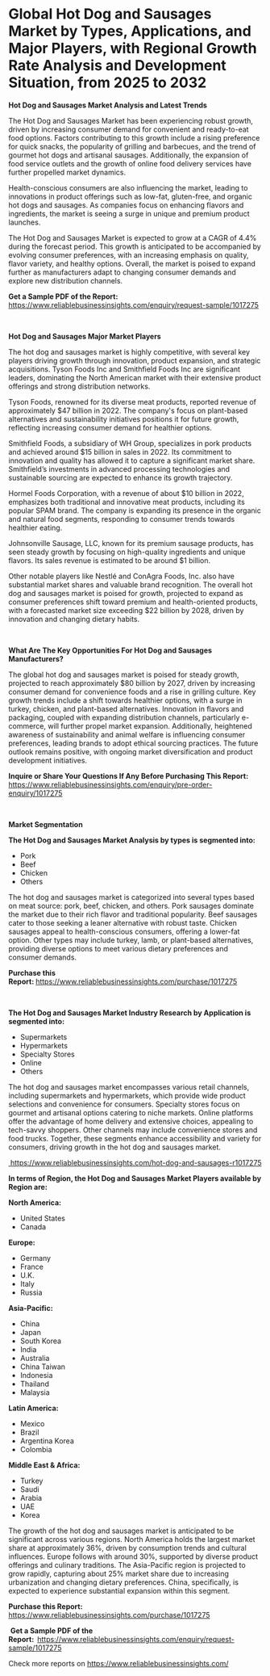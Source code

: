 <p><h1>Global Hot Dog and Sausages Market by Types, Applications, and Major Players, with Regional Growth Rate Analysis and Development Situation, from 2025 to 2032</h1></p><p><strong>Hot Dog and Sausages Market Analysis and Latest Trends</strong></p>
<p><p>The Hot Dog and Sausages Market has been experiencing robust growth, driven by increasing consumer demand for convenient and ready-to-eat food options. Factors contributing to this growth include a rising preference for quick snacks, the popularity of grilling and barbecues, and the trend of gourmet hot dogs and artisanal sausages. Additionally, the expansion of food service outlets and the growth of online food delivery services have further propelled market dynamics.</p><p>Health-conscious consumers are also influencing the market, leading to innovations in product offerings such as low-fat, gluten-free, and organic hot dogs and sausages. As companies focus on enhancing flavors and ingredients, the market is seeing a surge in unique and premium product launches.</p><p>The Hot Dog and Sausages Market is expected to grow at a CAGR of 4.4% during the forecast period. This growth is anticipated to be accompanied by evolving consumer preferences, with an increasing emphasis on quality, flavor variety, and healthy options. Overall, the market is poised to expand further as manufacturers adapt to changing consumer demands and explore new distribution channels.</p></p>
<p><strong>Get a Sample PDF of the Report:&nbsp;</strong> <a href="https://www.reliablebusinessinsights.com/enquiry/request-sample/1017275?utm_campaign=3453&utm_medium=2&utm_source=Github&utm_content=ia&utm_term=07042025&utm_id=hot-dog-and-sausages">https://www.reliablebusinessinsights.com/enquiry/request-sample/1017275</a></p>
<p>&nbsp;</p>
<p><strong>Hot Dog and Sausages Major Market Players</strong></p>
<p><p>The hot dog and sausages market is highly competitive, with several key players driving growth through innovation, product expansion, and strategic acquisitions. Tyson Foods Inc and Smithfield Foods Inc are significant leaders, dominating the North American market with their extensive product offerings and strong distribution networks. </p><p>Tyson Foods, renowned for its diverse meat products, reported revenue of approximately $47 billion in 2022. The company's focus on plant-based alternatives and sustainability initiatives positions it for future growth, reflecting increasing consumer demand for healthier options.</p><p>Smithfield Foods, a subsidiary of WH Group, specializes in pork products and achieved around $15 billion in sales in 2022. Its commitment to innovation and quality has allowed it to capture a significant market share. Smithfield’s investments in advanced processing technologies and sustainable sourcing are expected to enhance its growth trajectory.</p><p>Hormel Foods Corporation, with a revenue of about $10 billion in 2022, emphasizes both traditional and innovative meat products, including its popular SPAM brand. The company is expanding its presence in the organic and natural food segments, responding to consumer trends towards healthier eating.</p><p>Johnsonville Sausage, LLC, known for its premium sausage products, has seen steady growth by focusing on high-quality ingredients and unique flavors. Its sales revenue is estimated to be around $1 billion. </p><p>Other notable players like Nestlé and ConAgra Foods, Inc. also have substantial market shares and valuable brand recognition. The overall hot dog and sausages market is poised for growth, projected to expand as consumer preferences shift toward premium and health-oriented products, with a forecasted market size exceeding $22 billion by 2028, driven by innovation and changing dietary habits.</p></p>
<p>&nbsp;</p>
<p><strong>What Are The Key Opportunities For Hot Dog and Sausages Manufacturers?</strong></p>
<p><p>The global hot dog and sausages market is poised for steady growth, projected to reach approximately $80 billion by 2027, driven by increasing consumer demand for convenience foods and a rise in grilling culture. Key growth trends include a shift towards healthier options, with a surge in turkey, chicken, and plant-based alternatives. Innovation in flavors and packaging, coupled with expanding distribution channels, particularly e-commerce, will further propel market expansion. Additionally, heightened awareness of sustainability and animal welfare is influencing consumer preferences, leading brands to adopt ethical sourcing practices. The future outlook remains positive, with ongoing market diversification and product development initiatives.</p></p>
<p><strong>Inquire or Share Your Questions If Any Before Purchasing This Report:</strong> <a href="https://www.reliablebusinessinsights.com/enquiry/pre-order-enquiry/1017275?utm_campaign=3453&utm_medium=2&utm_source=Github&utm_content=ia&utm_term=07042025&utm_id=hot-dog-and-sausages">https://www.reliablebusinessinsights.com/enquiry/pre-order-enquiry/1017275</a></p>
<p>&nbsp;</p>
<p><strong>Market Segmentation</strong></p>
<p><strong>The Hot Dog and Sausages Market Analysis by types is segmented into:</strong></p>
<p><ul><li>Pork</li><li>Beef</li><li>Chicken</li><li>Others</li></ul></p>
<p><p>The hot dog and sausages market is categorized into several types based on meat source: pork, beef, chicken, and others. Pork sausages dominate the market due to their rich flavor and traditional popularity. Beef sausages cater to those seeking a leaner alternative with robust taste. Chicken sausages appeal to health-conscious consumers, offering a lower-fat option. Other types may include turkey, lamb, or plant-based alternatives, providing diverse options to meet various dietary preferences and consumer demands.</p></p>
<p><strong>Purchase this Report:&nbsp;</strong><a href="https://www.reliablebusinessinsights.com/purchase/1017275?utm_campaign=3453&utm_medium=2&utm_source=Github&utm_content=ia&utm_term=07042025&utm_id=hot-dog-and-sausages">https://www.reliablebusinessinsights.com/purchase/1017275</a></p>
<p>&nbsp;</p>
<p><strong>The Hot Dog and Sausages Market Industry Research by Application is segmented into:</strong></p>
<p><ul><li>Supermarkets</li><li>Hypermarkets</li><li>Specialty Stores</li><li>Online</li><li>Others</li></ul></p>
<p><p>The hot dog and sausages market encompasses various retail channels, including supermarkets and hypermarkets, which provide wide product selections and convenience for consumers. Specialty stores focus on gourmet and artisanal options catering to niche markets. Online platforms offer the advantage of home delivery and extensive choices, appealing to tech-savvy shoppers. Other channels may include convenience stores and food trucks. Together, these segments enhance accessibility and variety for consumers, driving growth in the hot dog and sausages market.</p></p>
<p><a href="https://www.reliablebusinessinsights.com/hot-dog-and-sausages-r1017275?utm_campaign=3453&utm_medium=2&utm_source=Github&utm_content=ia&utm_term=07042025&utm_id=hot-dog-and-sausages">&nbsp;https://www.reliablebusinessinsights.com/hot-dog-and-sausages-r1017275</a></p>
<p><strong>In terms of Region, the Hot Dog and Sausages Market Players available by Region are:</strong></p>
<p>
    <p> <strong> North America: </strong>
        <ul>
            <li>United States</li>
            <li>Canada</li>
        </ul>
        </p> 
    <p> <strong> Europe: </strong>
        <ul>
            <li>Germany</li>
            <li>France</li>
            <li>U.K.</li>
            <li>Italy</li>
            <li>Russia</li>
        </ul>
        </p> 
    <p> <strong> Asia-Pacific: </strong>
        <ul>
            <li>China</li>
            <li>Japan</li>
            <li>South Korea</li>
            <li>India</li>
            <li>Australia</li>
            <li>China Taiwan</li>
            <li>Indonesia</li>
            <li>Thailand</li>
            <li>Malaysia</li>
        </ul>
        </p> 
    <p> <strong> Latin America: </strong>
        <ul>
            <li>Mexico</li>
            <li>Brazil</li>
            <li>Argentina Korea</li>
            <li>Colombia</li>
        </ul>
        </p> 
    <p> <strong> Middle East & Africa: </strong>
        <ul>
            <li>Turkey</li>
            <li>Saudi</li>
            <li>Arabia</li>
            <li>UAE</li>
            <li>Korea</li>
        </ul>
    </p>
    </p>
<p><p>The growth of the hot dog and sausages market is anticipated to be significant across various regions. North America holds the largest market share at approximately 36%, driven by consumption trends and cultural influences. Europe follows with around 30%, supported by diverse product offerings and culinary traditions. The Asia-Pacific region is projected to grow rapidly, capturing about 25% market share due to increasing urbanization and changing dietary preferences. China, specifically, is expected to experience substantial expansion within this segment.</p></p>
<p><strong>Purchase this Report: </strong><a href="https://www.reliablebusinessinsights.com/purchase/1017275?utm_campaign=3453&utm_medium=2&utm_source=Github&utm_content=ia&utm_term=07042025&utm_id=hot-dog-and-sausages">https://www.reliablebusinessinsights.com/purchase/1017275</a></p>
<p>&nbsp;<strong>Get a Sample PDF of the Report:&nbsp;&nbsp;</strong><a href="https://www.reliablebusinessinsights.com/enquiry/request-sample/1017275?utm_campaign=3453&utm_medium=2&utm_source=Github&utm_content=ia&utm_term=07042025&utm_id=hot-dog-and-sausages">https://www.reliablebusinessinsights.com/enquiry/request-sample/1017275</a></p>
<p><strong></strong></p>
<p>Check more reports on <a href="https://www.reliablebusinessinsights.com/?utm_campaign=3453&utm_medium=2&utm_source=Github&utm_content=ia&utm_term=07042025&utm_id=hot-dog-and-sausages">https://www.reliablebusinessinsights.com/</a></p>